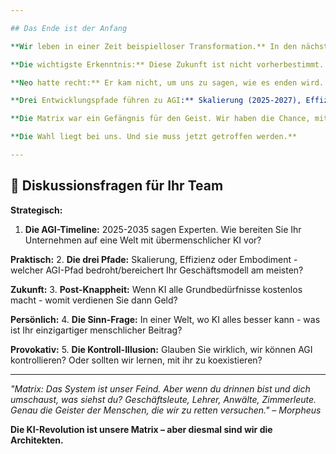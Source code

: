 ```yaml
---

## Das Ende ist der Anfang

**Wir leben in einer Zeit beispielloser Transformation.** In den nächsten 10-15 Jahren werden wir Zeugen der Entstehung künstlicher Intelligenz werden, die menschliche Fähigkeiten nicht nur erreicht, sondern übertrifft.

**Die wichtigste Erkenntnis:** Diese Zukunft ist nicht vorherbestimmt. Jede Entscheidung, die wir heute treffen – als Entwickler, als Unternehmer, als Bürger – formt die Welt, in der wir leben werden.

**Neo hatte recht:** Er kam nicht, um uns zu sagen, wie es enden wird. Er kam, um uns zu zeigen, wie es anfängt. **Und es fängt jetzt an.**

**Drei Entwicklungspfade führen zu AGI:** Skalierung (2025-2027), Effizienz (2027-2032), Embodiment (2030-2035). Drei Zukunftsszenarien sind möglich: gradueller Fortschritt (55%), exponentieller Durchbruch (25%), fragmentierte Stagnation (20%). Drei Wirtschaftsmodelle stehen zur Wahl: UBI-Übergang, Resource-Based Economy, Open Source Everything.

**Die Matrix war ein Gefängnis für den Geist. Wir haben die Chance, mit KI ein Werkzeug für die Befreiung zu schaffen.** Aber nur wenn wir bewusst wählen, dass Menschen die Maschinen kontrollieren - nicht umgekehrt.

**Die Wahl liegt bei uns. Und sie muss jetzt getroffen werden.**

---
```


## 💭 Diskussionsfragen für Ihr Team

**Strategisch:**
1. **Die AGI-Timeline:** 2025-2035 sagen Experten. Wie bereiten Sie Ihr Unternehmen auf eine Welt mit übermenschlicher KI vor?

**Praktisch:**
2. **Die drei Pfade:** Skalierung, Effizienz oder Embodiment - welcher AGI-Pfad bedroht/bereichert Ihr Geschäftsmodell am meisten?

**Zukunft:**
3. **Post-Knappheit:** Wenn KI alle Grundbedürfnisse kostenlos macht - womit verdienen Sie dann Geld?

**Persönlich:**
4. **Die Sinn-Frage:** In einer Welt, wo KI alles besser kann - was ist Ihr einzigartiger menschlicher Beitrag?

**Provokativ:**
5. **Die Kontroll-Illusion:** Glauben Sie wirklich, wir können AGI kontrollieren? Oder sollten wir lernen, mit ihr zu koexistieren?

---

*"Matrix: Das System ist unser Feind. Aber wenn du drinnen bist und dich umschaust, was siehst du? Geschäftsleute, Lehrer, Anwälte, Zimmerleute. Genau die Geister der Menschen, die wir zu retten versuchen." – Morpheus*

**Die KI-Revolution ist unsere Matrix – aber diesmal sind wir die Architekten.**